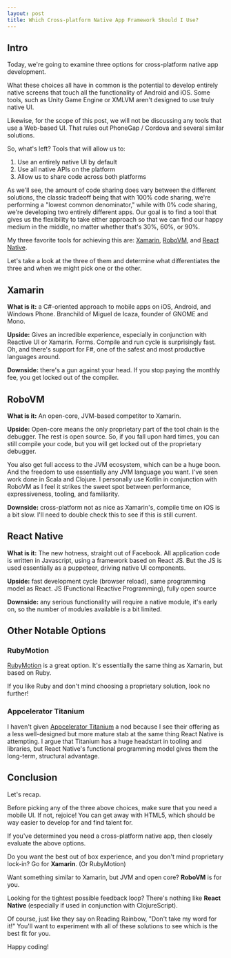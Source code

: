 ```yaml
---
layout: post
title: Which Cross-platform Native App Framework Should I Use?
---
```


## Intro 

Today, we're going to examine three options for cross-platform native app development. 

What these choices all have in common is the potential to develop entirely native screens that touch all the functionality of Android and iOS. Some tools, such as Unity Game Engine or XMLVM aren't designed to use truly native UI.

Likewise, for the scope of this post, we will not be discussing any tools that use a Web-based UI. That rules out PhoneGap / Cordova and several similar solutions. 

So, what's left? Tools that will allow us to: 

1. Use an entirely native UI by default
2. Use all native APIs on the platform
3. Allow us to share code across both platforms

As we'll see, the amount of code sharing does vary between the different solutions, the classic tradeoff being that with 100% code sharing, we're performing a "lowest common denominator," while with 0% code sharing, we're developing two entirely different apps. Our goal is to find a tool that gives us the flexibility to take either approach so that we can find our happy medium in the middle, no matter whether that's 30%, 60%, or 90%.

My three favorite tools for achieving this are: [Xamarin](http://xamarin.com/), [RoboVM](http://robovm.com/), and [React Native](https://facebook.github.io/react-native/).

Let's take a look at the three of them and determine what differentiates the three and when we might pick one or the other.

## Xamarin 

**What is it:** a C#-oriented approach to mobile apps on iOS, Android, and Windows Phone. Branchild of Miguel de Icaza, founder of GNOME and Mono. 

**Upside:** Gives an incredible experience, especially in conjunction with Reactive UI or Xamarin. Forms. Compile and run cycle is surprisingly fast. Oh, and there's support for F#, one of the safest and most productive languages around. 

**Downside:** there's a gun against your head. If you stop paying the monthly fee, you get locked out of the compiler.

## RoboVM 

**What is it:** An open-core, JVM-based competitor to Xamarin. 

**Upside:** Open-core means the only proprietary part of the tool chain is the debugger. The rest is open source. So, if you fall upon hard times, you can still compile your code, but you will get locked out of the proprietary debugger. 

You also get full access to the JVM ecosystem, which can be a huge boon. And the freedom to use essentially any JVM language you want. I've seen work done in Scala and Clojure. I personally use Kotlin in conjunction with RoboVM as I feel it strikes the sweet spot between performance, expressiveness, tooling, and familiarity. 

**Downside:** cross-platform not as nice as Xamarin's, compile time on iOS is a bit slow. I'll need to double check this to see if this is still current. 

## React Native 

**What is it:** The new hotness, straight out of Facebook. All application code is written in Javascript, using a framework based on React JS. But the JS is used essentially as a puppeteer, driving native UI components. 

**Upside:** fast development cycle (browser reload), same programming model as React. JS (Functional Reactive Programming), fully open source 

**Downside:** any serious functionality will require a native module, it's early on, so the number of modules available is a bit limited. 

## Other Notable Options 

### RubyMotion 

[RubyMotion](http://www.rubymotion.com/) is a great option. It's essentially the same thing as Xamarin, but based on Ruby. 

If you like Ruby and don't mind choosing a proprietary solution, look no further! 

### Appcelerator Titanium 

I haven't given [Appcelerator Titanium](http://www.appcelerator.com/product/) a nod because I see their offering as a less well-designed but more mature stab at the same thing React Native is attempting. I argue that Titanium has a huge headstart in tooling and libraries, but React Native's functional programming model gives them the long-term, structural advantage.

## Conclusion 

Let's recap. 

Before picking any of the three above choices, make sure that you need a mobile UI. If not, rejoice! You can get away with HTML5, which should be way easier to develop for and find talent for. 

If you've determined you need a cross-platform native app, then closely evaluate the above options. 

Do you want the best out of box experience, and you don't mind proprietary lock-in? Go for **Xamarin**. (Or RubyMotion)

Want something similar to Xamarin, but JVM and open core? **RoboVM** is for you.

Looking for the tightest possible feedback loop? There's nothing like **React Native** (especially if used in conjunction with ClojureScript).

Of course, just like they say on Reading Rainbow, "Don't take my word for it!" You'll want to experiment with all of these solutions to see which is the best fit for you.

Happy coding!
